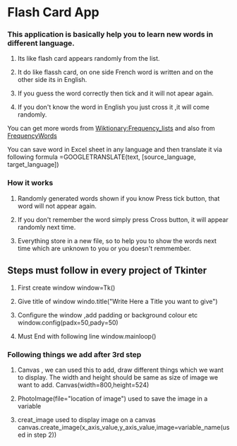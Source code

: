 # Flash Card App

### This application is basically help you to learn new words in different language.

1.  Its like flash card appears randomly from the list.

2.  It do like flassh card, on one side French word is written and on the other side its in English.

3.  If you guess the word correctly then tick and it 
will not apear again.

4. If you don't know the word in English you just      cross it ,it will come randomly.

You can get more words from [Wiktionary:Frequency_lists](https://en.wiktionary.org/wiki/Wiktionary:Frequency_lists) and also from [FrequencyWords](https://github.com/hermitdave/FrequencyWords/tree/master/content/2018)


You can save word in Excel sheet in any language and then translate it via following formula
    =GOOGLETRANSLATE(text, [source_language, target_language])


### How it works

1.  Randomly generated words shown if you know Press tick button, that word will not appear again.

2. If you don't remember the word simply press Cross button, it will appear randomly next time.

3.  Everything store in a new file, so to help you to show the words next time which are unknown to you or you doesn't remmember.

## Steps must follow in every project of Tkinter

1.  First create window
        window=Tk()

2.  Give title of window
        windo.title("Write Here a Title you want to give")

3.  Configure the window ,add padding or background
    colour etc
        window.config(padx=50,pady=50)

4.  Must End with following line
        window.mainloop()


### Following things we add after 3rd step

1.  Canvas , we can used this to add, draw different things which we want to display. The width and height should be same as size of image we want to add.
        Canvas(width=800,height=524)

2.  PhotoImage(file="location of image") used to save the image in a variable

3.  creat_image used to display image on a canvas
    canvas.create_image(x_axis_value,y_axis_value,image=variable_name(used in step 2))



